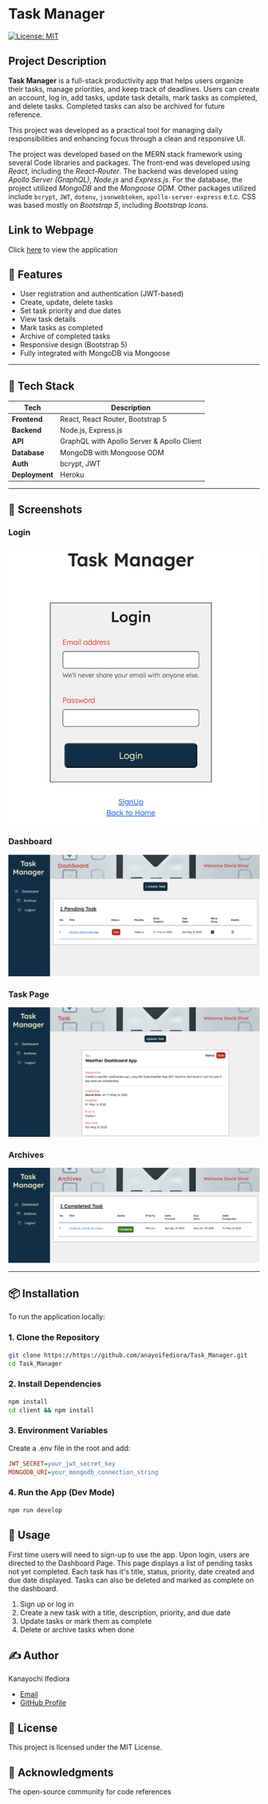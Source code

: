 # **Task Manager** 

[![License: MIT](https://img.shields.io/badge/License-MIT-yellow.svg)](https://opensource.org/licenses/MIT)

## Project Description
**Task Manager** is a full-stack productivity app that helps users organize their tasks, manage priorities, and keep track of deadlines. Users can create an account, log in, add tasks, update task details, mark tasks as completed, and delete tasks. Completed tasks can also be archived for future reference.

This project was developed as a practical tool for managing daily responsibilities and enhancing focus through a clean and responsive UI.


The project was developed based on the MERN stack framework using several Code libraries and packages. The front-end was developed using *React*, including the *React-Router*. The backend was developed using *Apollo Server (GraphQL)*, *Node.js* and *Express.js*. For the database, the project utilized *MongoDB* and the *Mongoose ODM*. Other packages utilized include `bcrypt`, `JWT`, `dotenv`, `jsonwebtoken`, `apollo-server-express` e.t.c. CSS was based mostly on *Bootstrap 5*, including *Bootstrap Icons*.


## Link to Webpage
Click [here](https://limitless-savannah-15649-a45e9921acb2.herokuapp.com/) to view the application

## 📌 Features

- User registration and authentication (JWT-based)
- Create, update, delete tasks
- Set task priority and due dates
- View task details
- Mark tasks as completed
- Archive of completed tasks
- Responsive design (Bootstrap 5)
- Fully integrated with MongoDB via Mongoose

---

## 🧰 Tech Stack

| Tech | Description |
|------|-------------|
| **Frontend** | React, React Router, Bootstrap 5 |
| **Backend** | Node.js, Express.js |
| **API** | GraphQL with Apollo Server & Apollo Client |
| **Database** | MongoDB with Mongoose ODM |
| **Auth** | bcrypt, JWT |
| **Deployment** | Heroku |

---

## 📸 Screenshots

### Login  
![Login](./server/Assets/Login.png)

### Dashboard  
![Dashboard](./server/Assets/Dashboard.png)

### Task Page  
![Task Page](./server/Assets/Task%20Page.png)

### Archives 
![Archives](./server/Assets/Archives.png)

---

## 📦 Installation

To run the application locally:

### 1. Clone the Repository
```bash
git clone https://https://github.com/anayoifediora/Task_Manager.git
cd Task_Manager
```
### 2. Install Dependencies
```bash
npm install
cd client && npm install
```
### 3. Environment Variables
Create a .env file in the root and add:
```ini
JWT_SECRET=your_jwt_secret_key
MONGODB_URI=your_mongodb_connection_string
```
### 4. Run the App (Dev Mode)
```bash
npm run develop
```

## 📖 Usage
First time users will need to sign-up to use the app. Upon login, users are directed to the Dashboard Page. This page displays a list of pending tasks not yet completed. Each task has it's title, status, priority, date created and due date displayed. Tasks can also be deleted and marked as complete on the dashboard.

1. Sign up or log in
2. Create a new task with a title, description, priority, and due date
3. Update tasks or mark them as complete
4. Delete or archive tasks when done

## ✍️ Author
Kanayochi Ifediora
- [Email](anayoifediora@live.com)
- [GitHub Profile](https://github.com/anayoifediora)

## 📝 License
This project is licensed under the MIT License.

## 🙌 Acknowledgments
The open-source community for code references
